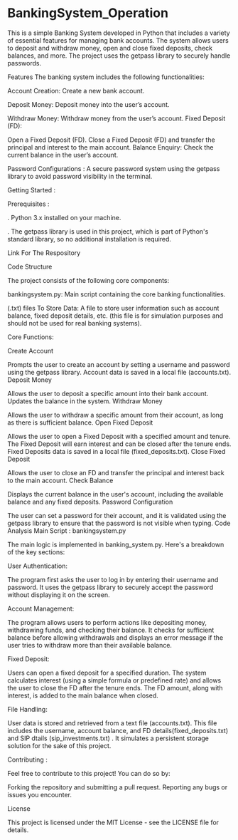 # BankingSystem_Operation

This is a simple Banking System developed in Python that includes a variety of essential features for managing bank accounts. The system allows users to deposit and withdraw money, open and close fixed deposits, check balances, and more. The project uses the getpass library to securely handle passwords.

Features The banking system includes the following functionalities:

Account Creation: Create a new bank account.

Deposit Money: Deposit money into the user’s account.

Withdraw Money: Withdraw money from the user’s account. Fixed Deposit (FD):

  Open a Fixed Deposit (FD).
  Close a Fixed Deposit (FD) and transfer the principal and interest to the main account.
Balance Enquiry: Check the current balance in the user’s account.

Password Configurations : A secure password system using the getpass library to avoid password visibility in the terminal.

Getting Started :

Prerequisites :

. Python 3.x installed on your machine.

. The getpass library is used in this project, which is part of Python's standard library, so no additional installation is required.

Link For The Respository


Code Structure

The project consists of the following core components:

bankingsystem.py: Main script containing the core banking functionalities.

(.txt) files To Store Data: A file to store user information such as account balance, fixed deposit details, etc. (this file is for simulation purposes and should not be used for real banking systems).

Core Functions:

Create Account

 Prompts the user to create an account by setting a username and password using the getpass library.
 Account data is saved in a local file (accounts.txt).
Deposit Money

 Allows the user to deposit a specific amount into their bank account.
 Updates the balance in the system.
Withdraw Money

  Allows the user to withdraw a specific amount from their account, as long as there is sufficient balance.
Open Fixed Deposit

   Allows the user to open a Fixed Deposit with a specified amount and tenure.
   The Fixed Deposit will earn interest and can be closed after the tenure ends.
   Fixed Deposits data is saved in a local file (fixed_deposits.txt).
Close Fixed Deposit

  Allows the user to close an FD and transfer the principal and interest back to the main account.
Check Balance

  Displays the current balance in the user's account, including the available balance and any fixed deposits.
Password Configuration

  The user can set a password for their account, and it is validated using the getpass library to ensure that the password is not visible when typing.
Code Analysis Main Script : bankingsystem.py

The main logic is implemented in banking_system.py. Here's a breakdown of the key sections:

User Authentication:

The program first asks the user to log in by entering their username and password. It uses the getpass library to securely accept the password without displaying it on the screen.

Account Management:

The program allows users to perform actions like depositing money, withdrawing funds, and checking their balance. It checks for sufficient balance before allowing withdrawals and displays an error message if the user tries to withdraw more than their available balance.

Fixed Deposit:

Users can open a fixed deposit for a specified duration. The system calculates interest (using a simple formula or predefined rate) and allows the user to close the FD after the tenure ends. The FD amount, along with interest, is added to the main balance when closed.

File Handling:

User data is stored and retrieved from a text file (accounts.txt). This file includes the username, account balance, and FD details(fixed_deposits.txt) and SIP dtails (sip_investments.txt) . It simulates a persistent storage solution for the sake of this project.

Contributing :

Feel free to contribute to this project! You can do so by:

Forking the repository and submitting a pull request. Reporting any bugs or issues you encounter.

License

This project is licensed under the MIT License - see the LICENSE file for details.
